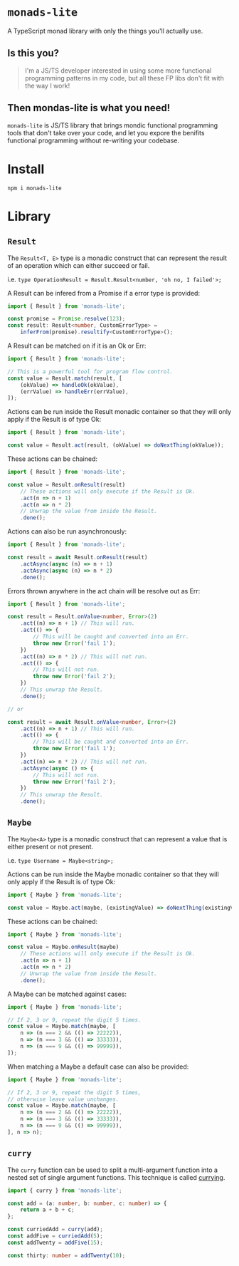 # `monads-lite`

A TypeScript monad library with only the things you'll actually use.

## Is this you?

> I'm a JS/TS developer interested in using some more functional programming patterns in my code, but all these FP libs don't fit with the way I work!


## Then mondas-lite is what you need!

`monads-lite` is JS/TS library that brings mondic functional programming tools that don't take over your code, and let you expore the benifits functional programming without re-writing your codebase.

# Install

`npm i monads-lite`

# Library

## `Result`

The `Result<T, E>` type is a monadic construct that can represent the result of an operation which can either succeed or fail.

i.e. `type OperationResult = Result.Result<number, 'oh no, I failed'>;`

A Result can be infered from a Promise if a error type is provided:

```ts
import { Result } from 'monads-lite';

const promise = Promise.resolve(123);
const result: Result<number, CustomErrorType> = 
    inferFrom(promise).resultify<CustomErrorType>();
```

A Result can be matched on if it is an Ok or Err:

```ts
import { Result } from 'monads-lite';

// This is a powerful tool for program flow control.
const value = Result.match(result, [
    (okValue) => handleOk(okValue),
    (errValue) => handleErr(errValue),
]);
```

Actions can be run inside the Result monadic container so that they will only apply if the Result is of type Ok:

```ts
import { Result } from 'monads-lite';

const value = Result.act(result, (okValue) => doNextThing(okValue));
```

These actions can be chained:

```ts
import { Result } from 'monads-lite';

const value = Result.onResult(result)
    // These actions will only execute if the Result is Ok.
    .act(n => n + 1)
    .act(n => n * 2)
    // Unwrap the value from inside the Result.
    .done();
```

Actions can also be run asynchronously:

```ts
import { Result } from 'monads-lite';

const result = await Result.onResult(result)
    .actAsync(async (n) => n + 1)
    .actAsync(async (n) => n * 2)
    .done();
```

Errors thrown anywhere in the act chain will be resolve out as Err:

```ts
import { Result } from 'monads-lite';

const result = Result.onValue<number, Error>(2)
    .act((n) => n + 1) // This will run.
    .act(() => {
        // This will be caught and converted into an Err.
        throw new Error('fail 1');
    })
    .act((n) => n * 2) // This will not run.
    .act(() => {
        // This will not run.
        throw new Error('fail 2');
    })
    // This unwrap the Result.
    .done();

// or

const result = await Result.onValue<number, Error>(2)
    .act((n) => n + 1) // This will run.
    .act(() => {
        // This will be caught and converted into an Err.
        throw new Error('fail 1');
    })
    .act((n) => n * 2) // This will not run.
    .actAsync(async () => {
        // This will not run.
        throw new Error('fail 2');
    })
    // This unwrap the Result.
    .done();
```

## `Maybe`

The `Maybe<A>` type is a monadic construct that can represent a value that is either present or not present.

i.e. `type Username = Maybe<string>;`

Actions can be run inside the Maybe monadic container so that they will only apply if the Result is of type Ok:

```ts
import { Maybe } from 'monads-lite';

const value = Maybe.act(maybe, (existingValue) => doNextThing(existingValue));
```

These actions can be chained:

```ts
import { Maybe } from 'monads-lite';

const value = Maybe.onResult(maybe)
    // These actions will only execute if the Result is Ok.
    .act(n => n + 1)
    .act(n => n * 2)
    // Unwrap the value from inside the Result.
    .done();
```

A Maybe can be matched against cases:

```ts
import { Maybe } from 'monads-lite';

// If 2, 3 or 9, repeat the digit 5 times.
const value = Maybe.match(maybe, [
    n => (n === 2 && (() => 22222)),
    n => (n === 3 && (() => 33333)),
    n => (n === 9 && (() => 99999)),
]);
```

When matching a Maybe a default case can also be provided:

```ts
import { Maybe } from 'monads-lite';

// If 2, 3 or 9, repeat the digit 5 times,
// otherwise leave value unchanges.
const value = Maybe.match(maybe, [
    n => (n === 2 && (() => 22222)),
    n => (n === 3 && (() => 33333)),
    n => (n === 9 && (() => 99999)),
], n => n);
```

## `curry`

The `curry` function can be used to split a multi-argument function into a nested set of single argument functions. This technique is called [currying](https://wikipedia.org/wiki/Currying).

```ts
import { curry } from 'monads-lite';

const add = (a: number, b: number, c: number) => {
    return a + b + c;
};

const curriedAdd = curry(add);
const addFive = curriedAdd(5);
const addTwenty = addFive(15);

const thirty: number = addTwenty(10);
```